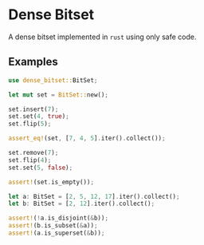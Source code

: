 # Dense Bitset

A dense bitset implemented in `rust` using only safe code.

## Examples

```rust
use dense_bitset::BitSet;

let mut set = BitSet::new();

set.insert(7);
set.set(4, true);
set.flip(5);

assert_eq!(set, [7, 4, 5].iter().collect());

set.remove(7);
set.flip(4);
set.set(5, false);

assert!(set.is_empty());

let a: BitSet = [2, 5, 12, 17].iter().collect();
let b: BitSet = [2, 12].iter().collect();

assert!(!a.is_disjoint(&b));
assert!(b.is_subset(&a));
assert!(a.is_superset(&b));
```
